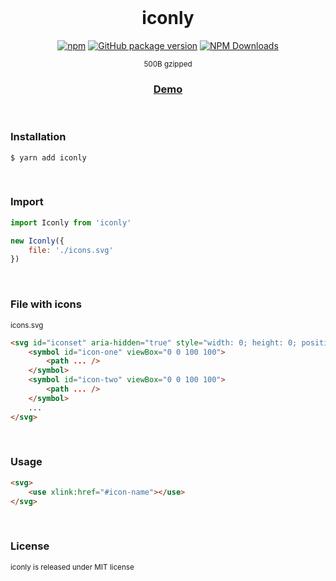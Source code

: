 <div align="center">
<br>

<h1>iconly</h1>

[![npm](https://img.shields.io/npm/v/iconly.svg?colorB=brightgreen)](https://www.npmjs.com/package/iconly)
[![GitHub package version](https://img.shields.io/github/package-json/v/ux-ui-pro/iconly.svg)](https://github.com/ux-ui-pro/iconly)
[![NPM Downloads](https://img.shields.io/npm/dm/iconly.svg?style=flat)](https://www.npmjs.org/package/iconly)

<sup>500B gzipped</sup>
<h3><a href="https://codepen.io/ux-ui/pen/zYmyqWR">Demo</a></h3>

</div>
<br>

### Installation
```
$ yarn add iconly
```

<br>

### Import
```javascript
import Iconly from 'iconly'
```

```javascript
new Iconly({
	file: './icons.svg'
})
```
<br>

### File with icons
<sub>icons.svg</sub>

```HTML
<svg id="iconset" aria-hidden="true" style="width: 0; height: 0; position: absolute;">
	<symbol id="icon-one" viewBox="0 0 100 100">
		<path ... />
	</symbol>
	<symbol id="icon-two" viewBox="0 0 100 100">
		<path ... />
	</symbol>
	...
</svg>
```
<br>

### Usage
```HTML
<svg>
	<use xlink:href="#icon-name"></use>
</svg>
```
<br>

### License
<sup>iconly is released under MIT license</sup>